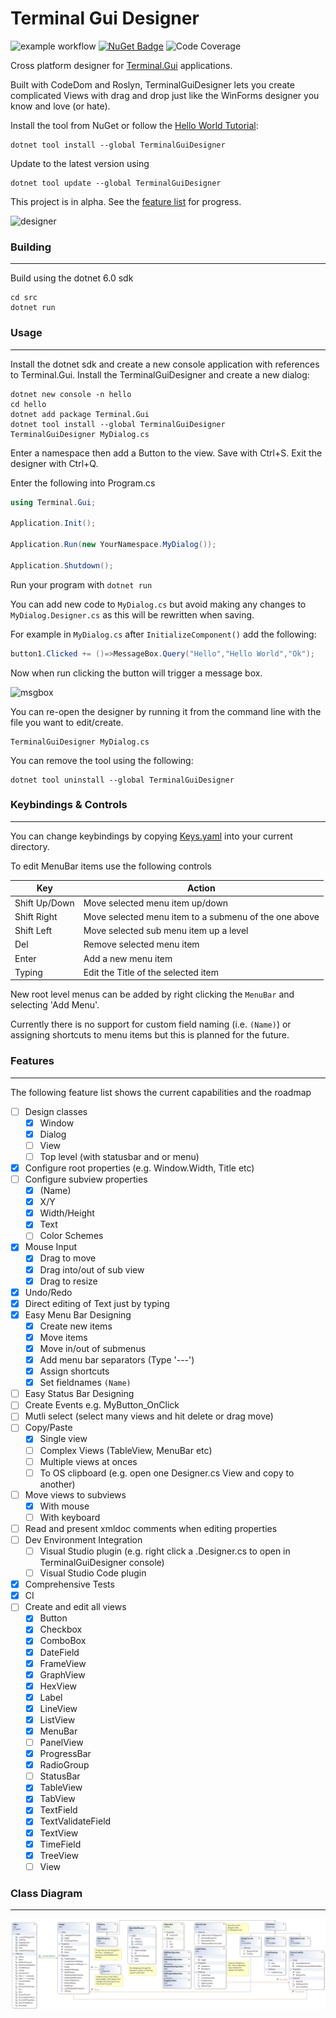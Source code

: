 # Terminal Gui Designer

![example workflow](https://github.com/tznind/TerminalGuiDesigner/actions/workflows/build.yml/badge.svg) [![NuGet Badge](https://buildstats.info/nuget/TerminalGuiDesigner)](https://www.nuget.org/packages/TerminalGuiDesigner/)
![Code Coverage](https://img.shields.io/endpoint?url=https://gist.githubusercontent.com/tznind/2a31eee1c9151917aa8d17b59bc86633/raw/code-coverage.json)

Cross platform designer for [Terminal.Gui](https://github.com/migueldeicaza/gui.cs) applications.  

Built with CodeDom and Roslyn, TerminalGuiDesigner lets you create complicated Views with drag and drop just like the WinForms designer you know and love (or hate).

Install the tool from NuGet or follow the [Hello World Tutorial](./README.md#usage):
```
dotnet tool install --global TerminalGuiDesigner
```

Update to the latest version using
```
dotnet tool update --global TerminalGuiDesigner
```

This project is in alpha.  See the [feature list](./README.md#features) for progress.

![designer](https://user-images.githubusercontent.com/31306100/161325121-c6c03350-5d37-4830-b756-58daf79c972f.gif)

### Building
----------------
Build using the dotnet 6.0 sdk
```
cd src
dotnet run
```

### Usage
------------------
Install the dotnet sdk and create a new console application with references to Terminal.Gui.  Install the TerminalGuiDesigner and create a new dialog:
```
dotnet new console -n hello
cd hello
dotnet add package Terminal.Gui
dotnet tool install --global TerminalGuiDesigner
TerminalGuiDesigner MyDialog.cs
```

Enter a namespace then add a Button to the view.  Save with Ctrl+S.  Exit the designer with Ctrl+Q.

Enter the following into Program.cs

```csharp
using Terminal.Gui;

Application.Init();

Application.Run(new YourNamespace.MyDialog());

Application.Shutdown();
```

Run your program with 
`dotnet run`

You can add new code to `MyDialog.cs` but avoid making any changes to `MyDialog.Designer.cs` as this will be rewritten when saving.

For example in `MyDialog.cs` after `InitializeComponent()` add the following:

```csharp
button1.Clicked += ()=>MessageBox.Query("Hello","Hello World","Ok");
```
Now when run clicking the button will trigger a message box.

![msgbox](https://user-images.githubusercontent.com/31306100/168493639-c7230505-0215-45e3-90a7-b7c24934a8fa.jpg)

You can re-open the designer by running it from the command line with the file you want to edit/create.

```
TerminalGuiDesigner MyDialog.cs
```

You can remove the tool using the following:

```
dotnet tool uninstall --global TerminalGuiDesigner
```

### Keybindings & Controls
----------------
You can change keybindings by copying [Keys.yaml](https://raw.githubusercontent.com/tznind/TerminalGuiDesigner/main/src/Keys.yaml) into your current directory.

To edit MenuBar items use the following controls

| Key          |  Action |
|--------------|------------|
| Shift Up/Down | Move selected menu item up/down|
| Shift Right   | Move selected menu item to a submenu of the one above |
| Shift Left    | Move selected sub menu item up a level |
| Del    | Remove selected menu item |
| Enter    | Add a new menu item |
| Typing    | Edit the Title of the selected item |

New root level menus can be added by right clicking the `MenuBar` and selecting 'Add Menu'.

Currently there is no support for custom field naming (i.e. `(Name)`) or assigning shortcuts to menu items but this is planned for the future.

### Features
-------------------------------

The following feature list shows the current capabilities and the roadmap

- [ ] Design classes 
    - [x] Window
    - [x] Dialog
    - [ ] View
    - [ ] Top level (with statusbar and or menu)
- [x] Configure root properties (e.g. Window.Width, Title etc)
- [ ] Configure subview properties
    - [x] (Name)
    - [x] X/Y
    - [x] Width/Height
    - [x] Text
    - [ ] Color Schemes
- [x] Mouse Input
  - [x] Drag to move
  - [x] Drag into/out of sub view
  - [x] Drag to resize
- [x] Undo/Redo
- [x] Direct editing of Text just by typing
- [x] Easy Menu Bar Designing
  - [x] Create new items
  - [x] Move items
  - [x] Move in/out of submenus
  - [x] Add menu bar separators (Type '---')
  - [x] Assign shortcuts
  - [x] Set fieldnames `(Name)`
- [ ] Easy Status Bar Designing
- [ ] Create Events e.g. MyButton_OnClick
- [ ] Mutli select (select many views and hit delete or drag move)
- [ ] Copy/Paste 
  - [x] Single view
  - [ ] Complex Views (TableView, MenuBar etc)
  - [ ] Multiple views at onces
  - [ ] To OS clipboard (e.g. open one Designer.cs View and copy to another)
- [ ] Move views to subviews
  - [x] With mouse
  - [ ] With keyboard
- [ ] Read and present xmldoc comments when editing properties
- [ ] Dev Environment Integration
  - [ ] Visual Studio plugin (e.g. right click a .Designer.cs to open in TerminalGuiDesigner console)
  - [ ] Visual Studio Code plugin 
- [x] Comprehensive Tests
- [x] CI
- [ ] Create and edit all views
  - [x] Button
  - [x] Checkbox
  - [x] ComboBox
  - [x] DateField
  - [x] FrameView
  - [x] GraphView
  - [x] HexView
  - [x] Label
  - [x] LineView
  - [x] ListView
  - [x] MenuBar
  - [ ] PanelView
  - [x] ProgressBar
  - [x] RadioGroup
  - [ ] StatusBar
  - [x] TableView
  - [x] TabView
  - [x] TextField
  - [x] TextValidateField
  - [x] TextView
  - [x] TimeField
  - [x] TreeView
  - [ ] View

### Class Diagram
-------------------------------
![Terminal.Gui Class Diagram](./TerminalGuiDesigner.png)

